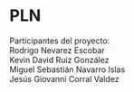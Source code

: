 # PLN
Participantes del proyecto: <br>
Rodrigo Nevarez Escobar <br>
Kevin David Ruiz González <br>
Miguel Sebastián Navarro Islas <br>
Jesús Giovanni Corral Valdez
